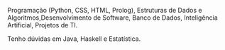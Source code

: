 Programação (Python, CSS, HTML, Prolog), Estruturas de Dados e Algoritmos,Desenvolvimento de Software, Banco de Dados, Inteligência Artificial, Projetos de TI.

Tenho dúvidas em Java, Haskell e Estatística.
